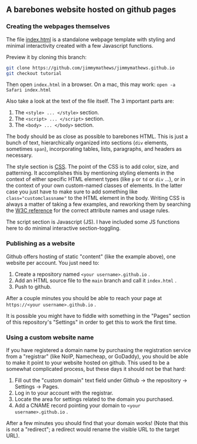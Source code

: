 

A barebones website hosted on github pages
------------------------------------------

### Creating the webpages themselves

The file [index.html](index.html) is a standalone webpage template with styling and minimal interactivity created with a few Javascript functions.

Preview it by cloning this branch:

```bash
git clone https://github.com/jimmymathews/jimmymathews.github.io
git checkout tutorial
```

Then open `index.html` in a browser. On a mac, this may work: `open -a Safari index.html`

Also take a look at the text of the file itself. The 3 important parts are:

1. The `<style> ... </style>` section.
2. The `<script> ... </script>` section.
3. The `<body> ... </body>` section.

The body should be as close as possible to barebones HTML. This is just a bunch of text, hierarchically organized into sections (`div` elements, sometimes `span`), incorporating tables, lists, paragraphs, and headers as necessary.

The style section is [CSS](https://www.w3schools.com/cssref/). The point of the CSS is to add color, size, and patterning. It accomplishes this by mentioning styling elements in the context of either specific HTML element types (like `p` or `td` or `div` ...), or in the context of your own custom-named classes of elements. In the latter case you just have to make sure to add something like `class="customclassname"` to the HTML element in the body. Writing CSS is always a matter of taking a few examples, and reworking them by searching the [W3C reference](https://www.w3schools.com/cssref/) for the correct attribute names and usage rules.

The script section is Javascript (JS). I have included some JS functions here to do minimal interactive section-toggling.

### Publishing as a website

Github offers hosting of static "content" (like the example above), one website per account. You just need to:

1. Create a repository named `<your username>.github.io` .
2. Add an HTML source file to the `main` branch and call it `index.html` .
3. Push to github.

After a couple minutes you should be able to reach your page at `https://<your username>.github.io` .

It is possible you might have to fiddle with something in the "Pages" section of this repository's "Settings" in order to get this to work the first time.

### Using a custom website name

If you have registered a domain name by purchasing the registration service from a "registrar" (like NoIP, Namecheap, or GoDaddy), you should be able to make it point to your website hosted on github. This used to be a somewhat complicated process, but these days it should not be that hard:

1. Fill out the "custom domain" text field under Github -> the repository -> Settings -> Pages.
2. Log in to your account with the registrar.
3. Locate the area for settings related to the domain you purchased.
4. Add a CNAME record pointing your domain to `<your username>.github.io` .

After a few minutes you should find that your domain works! (Note that this is not a "redirect"; a redirect would rename the visible URL to the target URL).

